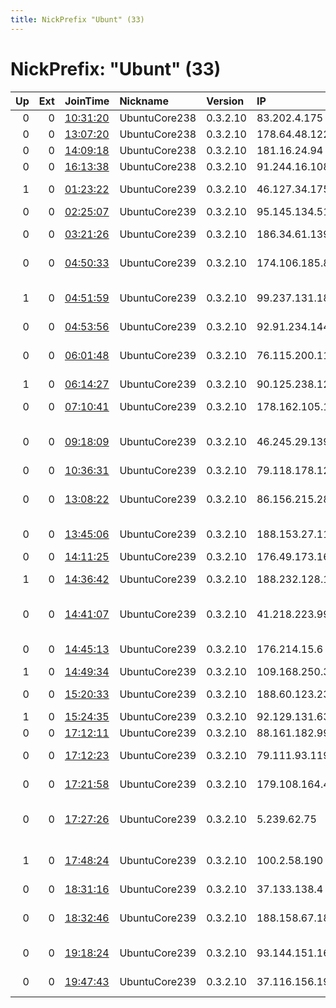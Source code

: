 ```yaml
---
title: NickPrefix "Ubunt" (33)
---
```


# NickPrefix: "Ubunt" (33)

|   Up |   Ext | JoinTime                                                                                            | Nickname      | Version   | IP              | AS                                       | CC   |   ORp |   Dirp | OS    | Contact   |   eFamMembers |
|-----:|------:|:----------------------------------------------------------------------------------------------------|:--------------|:----------|:----------------|:-----------------------------------------|:-----|------:|-------:|:------|:----------|--------------:|
|    0 |     0 | [10:31:20](https://metrics.torproject.org/rs.html#details/D4FD62C1995B7250E14F03CFADFA1BE0985FD56E) | UbuntuCore238 | 0.3.2.10  | 83.202.4.175    | Orange                                   | fr   | 39009 |      0 | Linux | None      |             1 |
|    0 |     0 | [13:07:20](https://metrics.torproject.org/rs.html#details/5001BAA90DCA8B6B46D75E17118563D1769C1734) | UbuntuCore238 | 0.3.2.10  | 178.64.48.122   | Rostelecom                               | ru   | 41703 |      0 | Linux | None      |             1 |
|    0 |     0 | [14:09:18](https://metrics.torproject.org/rs.html#details/DB82DB361B641D313B89CB3D9E9FDDC6BF9F47E8) | UbuntuCore238 | 0.3.2.10  | 181.16.24.94    | Ver Tv S.A.                              | ar   | 41025 |      0 | Linux | None      |             1 |
|    0 |     0 | [16:13:38](https://metrics.torproject.org/rs.html#details/7D70F3AA35947569A50C5FF67E7ABB3CE3EA207A) | UbuntuCore238 | 0.3.2.10  | 91.244.16.108   | LLC McLaut-Invest                        | ua   | 38311 |      0 | Linux | None      |             1 |
|    1 |     0 | [01:23:22](https://metrics.torproject.org/rs.html#details/D52A8FC35AB076E2D4AC099FA51546DC5AA0F046) | UbuntuCore239 | 0.3.2.10  | 46.127.34.175   | Liberty Global Operations B.V.           | ch   | 33941 |      0 | Linux | None      |             1 |
|    0 |     0 | [02:25:07](https://metrics.torproject.org/rs.html#details/CAA4867138B73D0870C8C1A49F11E3FF93D8FAFB) | UbuntuCore239 | 0.3.2.10  | 95.145.134.51   | EE Limited                               | gb   | 42387 |      0 | Linux | None      |             1 |
|    0 |     0 | [03:21:26](https://metrics.torproject.org/rs.html#details/72F126576034066323479AE077D69472EE261E66) | UbuntuCore239 | 0.3.2.10  | 186.34.61.139   | Telmex Servicios Empresariales S.A.      | cl   | 40423 |      0 | Linux | None      |             1 |
|    0 |     0 | [04:50:33](https://metrics.torproject.org/rs.html#details/7EC2BCC4567F7CD76E9AC4216A3EB0B90E8A6126) | UbuntuCore239 | 0.3.2.10  | 174.106.185.8   | Time Warner Cable Internet LLC           | us   | 37283 |      0 | Linux | None      |             1 |
|    1 |     0 | [04:51:59](https://metrics.torproject.org/rs.html#details/B5D9D0CF32C2E52443FC9BA36C082FF4616DE287) | UbuntuCore239 | 0.3.2.10  | 99.237.131.18   | Rogers Communications Canada Inc.        | ca   | 33215 |      0 | Linux | None      |             1 |
|    0 |     0 | [04:53:56](https://metrics.torproject.org/rs.html#details/1C643F34B65B47E7765FA9A45A115D646E530AED) | UbuntuCore239 | 0.3.2.10  | 92.91.234.144   | SFR SA                                   | fr   | 36633 |      0 | Linux | None      |             1 |
|    0 |     0 | [06:01:48](https://metrics.torproject.org/rs.html#details/C3E2DE0BB0A9138E80275F6BDE0EA2B73AE65F8E) | UbuntuCore239 | 0.3.2.10  | 76.115.200.119  | Comcast Cable Communications, LLC        | us   | 37679 |      0 | Linux | None      |             1 |
|    1 |     0 | [06:14:27](https://metrics.torproject.org/rs.html#details/23E1E76DEB4C5658D6921096D81803032C5BD4CA) | UbuntuCore239 | 0.3.2.10  | 90.125.238.123  | Orange                                   | fr   | 43307 |      0 | Linux | None      |             1 |
|    0 |     0 | [07:10:41](https://metrics.torproject.org/rs.html#details/7B1AE89AD433DAA2041B70A0C73C8F6317D662BE) | UbuntuCore239 | 0.3.2.10  | 178.162.105.103 | WEST CALL SPb LLC                        | ru   | 44239 |      0 | Linux | None      |             1 |
|    0 |     0 | [09:18:09](https://metrics.torproject.org/rs.html#details/A942010FE63A32F305ED595818E62ED4C554F7EE) | UbuntuCore239 | 0.3.2.10  | 46.245.29.139   | Hamara System Tabriz Engineering Company | ir   | 43655 |      0 | Linux | None      |             1 |
|    0 |     0 | [10:36:31](https://metrics.torproject.org/rs.html#details/9377B4160E4031F3BA1B6B8BE871A92DA1ACC27F) | UbuntuCore239 | 0.3.2.10  | 79.118.178.128  | RCS &amp; RDS                            | ro   | 35981 |      0 | Linux | None      |             1 |
|    0 |     0 | [13:08:22](https://metrics.torproject.org/rs.html#details/23134FD248B937A785840649D601CEB4E92D975A) | UbuntuCore239 | 0.3.2.10  | 86.156.215.28   | British Telecommunications PLC           | gb   | 42285 |      0 | Linux | None      |             1 |
|    0 |     0 | [13:45:06](https://metrics.torproject.org/rs.html#details/3C9CA7F425BE4203D23B31C213C648A838CE8006) | UbuntuCore239 | 0.3.2.10  | 188.153.27.111  | Vodafone Italia S.p.A.                   | it   | 46725 |      0 | Linux | None      |             1 |
|    0 |     0 | [14:11:25](https://metrics.torproject.org/rs.html#details/8AC6ED42C221DEDC32B6C90AE6B7728432A99976) | UbuntuCore239 | 0.3.2.10  | 176.49.173.165  | Rostelecom                               | ru   | 41351 |      0 | Linux | None      |             1 |
|    1 |     0 | [14:36:42](https://metrics.torproject.org/rs.html#details/127A37BECE10A5B8AC68F802EC2CCE349DF5042A) | UbuntuCore239 | 0.3.2.10  | 188.232.128.110 | JSC ER-Telecom Holding                   | ru   | 36013 |      0 | Linux | None      |             1 |
|    0 |     0 | [14:41:07](https://metrics.torproject.org/rs.html#details/8EB14025F83640BAA19E6E58D983509511141076) | UbuntuCore239 | 0.3.2.10  | 41.218.223.99   | VODAFONE GHANA AS INTERNATIONAL TRANSIT  | gh   | 45265 |      0 | Linux | None      |             1 |
|    0 |     0 | [14:45:13](https://metrics.torproject.org/rs.html#details/D74D0A339BC7111522C42590D6FF59C37E7F8DA9) | UbuntuCore239 | 0.3.2.10  | 176.214.15.6    | JSC ER-Telecom Holding                   | ru   | 43615 |      0 | Linux | None      |             1 |
|    1 |     0 | [14:49:34](https://metrics.torproject.org/rs.html#details/A071B4D714ADA87997F04152487C24463E7DB0BA) | UbuntuCore239 | 0.3.2.10  | 109.168.250.30  | Rostelecom                               | ru   | 38143 |      0 | Linux | None      |             1 |
|    0 |     0 | [15:20:33](https://metrics.torproject.org/rs.html#details/51B4DE5124B6F4A22BEDC64530C8DB9E646AE1FC) | UbuntuCore239 | 0.3.2.10  | 188.60.123.238  | Swisscom Switzerland Ltd                 | ch   | 39059 |      0 | Linux | None      |             1 |
|    1 |     0 | [15:24:35](https://metrics.torproject.org/rs.html#details/095E36917606DA7E1B38B0F0B75A403482DAAD5E) | UbuntuCore239 | 0.3.2.10  | 92.129.131.63   | Orange                                   | fr   | 42227 |      0 | Linux | None      |             1 |
|    0 |     0 | [17:12:11](https://metrics.torproject.org/rs.html#details/C7824FB7DED2F8B8647FAA919590FBF7DC1462BB) | UbuntuCore239 | 0.3.2.10  | 88.161.182.99   | Free SAS                                 | fr   | 33231 |      0 | Linux | None      |             1 |
|    0 |     0 | [17:12:23](https://metrics.torproject.org/rs.html#details/80588CC15949803B412F45E2FD8007D08B86FD8D) | UbuntuCore239 | 0.3.2.10  | 79.111.93.119   | Net By Net Holding LLC                   | ru   | 33487 |      0 | Linux | None      |             1 |
|    0 |     0 | [17:21:58](https://metrics.torproject.org/rs.html#details/3B532438A5C872FCFC7D79698BF13E96E994D34B) | UbuntuCore239 | 0.3.2.10  | 179.108.164.4   | Contato Internet EIRELI                  | br   | 34129 |      0 | Linux | None      |             1 |
|    0 |     0 | [17:27:26](https://metrics.torproject.org/rs.html#details/6105D33472E5BD7D558D7E72945D1DD8FC74EED4) | UbuntuCore239 | 0.3.2.10  | 5.239.62.75     | Information Technology Company ITC       | ir   | 46532 |      0 | Linux | None      |             1 |
|    1 |     0 | [17:48:24](https://metrics.torproject.org/rs.html#details/3ACDD34AECC51E740EF941FAB9B756794A53AFCA) | UbuntuCore239 | 0.3.2.10  | 100.2.58.190    | MCI Communications Services, Inc. d/b/a  | us   | 33551 |      0 | Linux | None      |             1 |
|    0 |     0 | [18:31:16](https://metrics.torproject.org/rs.html#details/BD81826F3E937FB27638BF3285E99E276C6CC465) | UbuntuCore239 | 0.3.2.10  | 37.133.138.4    | Orange Espagne SA                        | es   | 38417 |      0 | Linux | None      |             1 |
|    0 |     0 | [18:32:46](https://metrics.torproject.org/rs.html#details/949C552E1E871F868ADC2160502786D74CD9893D) | UbuntuCore239 | 0.3.2.10  | 188.158.67.183  | Neda Gostar Saba Data Transfer Company P | ir   | 42597 |      0 | Linux | None      |             1 |
|    0 |     0 | [19:18:24](https://metrics.torproject.org/rs.html#details/C7D2C04BF1FE3657FF5774CF42C017E022CA88BC) | UbuntuCore239 | 0.3.2.10  | 93.144.151.165  | Vodafone Italia S.p.A.                   | it   | 38247 |      0 | Linux | None      |             1 |
|    0 |     0 | [19:47:43](https://metrics.torproject.org/rs.html#details/5CA53B7B30F977D65B7A0C2118E3D2551539CA49) | UbuntuCore239 | 0.3.2.10  | 37.116.156.193  | Vodafone Italia S.p.A.                   | it   | 38613 |      0 | Linux | None      |             1 |
